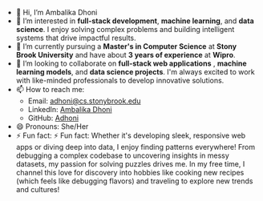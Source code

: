 - 👋 Hi, I’m Ambalika Dhoni
- 👀 I’m interested in **full-stack development**, **machine learning**, and **data science**. I enjoy solving complex problems and building intelligent systems that drive impactful results.  
- 🌱 I’m currently pursuing a **Master's in Computer Science** at **Stony Brook University** and have about **3 years of experience**  at **Wipro**.  
- 💞️ I’m looking to collaborate on **full-stack web applications** , **machine learning models**, and  **data science projects**. I'm always excited to work with like-minded professionals to develop innovative solutions.  
- 📫 How to reach me:  
  - Email: adhoni@cs.stonybrook.edu  
  - LinkedIn: [Ambalika Dhoni](https://www.linkedin.com/in/ambalika-dhoni-a22224183/)  
  - GitHub: [Adhoni](https://github.com/Adhoni)  
- 😄 Pronouns: She/Her  
- ⚡ Fun fact: ⚡ Fun fact: Whether it's developing sleek, responsive web apps or diving deep into data, I enjoy finding patterns everywhere! From debugging a complex codebase to uncovering insights in messy datasets, my passion for solving puzzles drives me. In my free time, I channel this love for discovery into hobbies like cooking new recipes (which feels like debugging flavors) and traveling to explore new trends and cultures!
